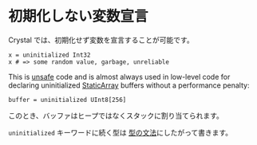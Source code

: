 # 初期化しない変数宣言

Crystal では、初期化せず変数を宣言することが可能です。

```crystal
x = uninitialized Int32
x # => some random value, garbage, unreliable
```

This is [unsafe](unsafe.md) code and is almost always used in low-level code for declaring uninitialized [StaticArray](https://crystal-lang.org/api/StaticArray.html) buffers without a performance penalty:

```crystal
buffer = uninitialized UInt8[256]
```

このとき、バッファはヒープではなくスタックに割り当てられます。

`uninitialized` キーワードに続く型は [型の文法](type_grammar.md)にしたがって書きます。
